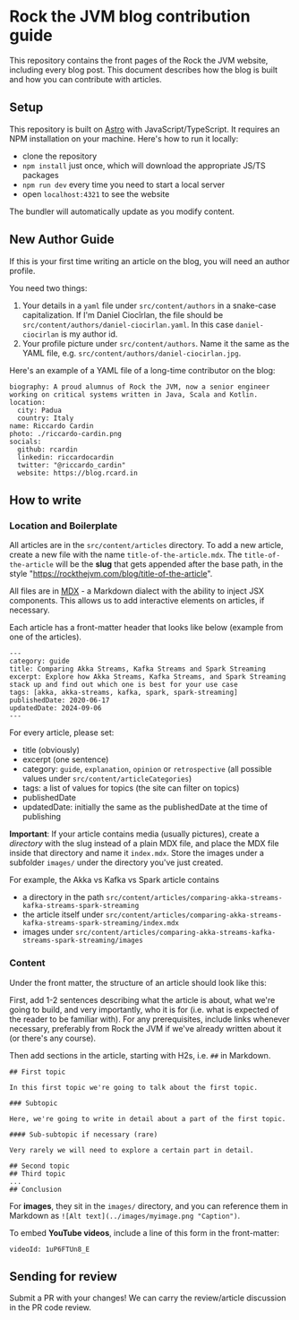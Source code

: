 # Rock the JVM blog contribution guide

This repository contains the front pages of the Rock the JVM website, including every blog post. This document describes how the blog is built and how you can contribute with articles.

## Setup

This repository is built on [Astro](https://astro.build/) with JavaScript/TypeScript. It requires an NPM installation on your machine. Here's how to run it locally:

- clone the repository
- `npm install` just once, which will download the appropriate JS/TS packages
- `npm run dev` every time you need to start a local server
- open `localhost:4321` to see the website

The bundler will automatically update as you modify content.

## New Author Guide

If this is your first time writing an article on the blog, you will need an author profile.

You need two things:

1. Your details in a `yaml` file under `src/content/authors` in a snake-case capitalization. If I'm Daniel Ciocîrlan, the file should be `src/content/authors/daniel-ciocirlan.yaml`. In this case `daniel-ciocirlan` is my author id.
2. Your profile picture under `src/content/authors`. Name it the same as the YAML file, e.g. `src/content/authors/daniel-ciocirlan.jpg`.

Here's an example of a YAML file of a long-time contributor on the blog:

```
biography: A proud alumnus of Rock the JVM, now a senior engineer working on critical systems written in Java, Scala and Kotlin.
location:
  city: Padua
  country: Italy
name: Riccardo Cardin
photo: ./riccardo-cardin.png
socials:
  github: rcardin
  linkedin: riccardocardin
  twitter: "@riccardo_cardin"
  website: https://blog.rcard.in
```

## How to write

### Location and Boilerplate

All articles are in the `src/content/articles` directory. To add a new article, create a new file with the name `title-of-the-article.mdx`. The `title-of-the-article` will be the **slug** that gets appended after the base path, in the style "https://rockthejvm.com/blog/title-of-the-article".

All files are in [MDX](https://mdxjs.com/) - a Markdown dialect with the ability to inject JSX components. This allows us to add interactive elements on articles, if necessary.

Each article has a front-matter header that looks like below (example from one of the articles).

```
---
category: guide
title: Comparing Akka Streams, Kafka Streams and Spark Streaming
excerpt: Explore how Akka Streams, Kafka Streams, and Spark Streaming stack up and find out which one is best for your use case
tags: [akka, akka-streams, kafka, spark, spark-streaming]
publishedDate: 2020-06-17
updatedDate: 2024-09-06
---
```

For every article, please set:

- title (obviously)
- excerpt (one sentence)
- category: `guide`, `explanation`, `opinion` or `retrospective` (all possible values under `src/content/articleCategories`)
- tags: a list of values for topics (the site can filter on topics)
- publishedDate
- updatedDate: initially the same as the publishedDate at the time of publishing

**Important**: If your article contains media (usually pictures), create a _directory_ with the slug instead of a plain MDX file, and place the MDX file inside that directory and name it `index.mdx`. Store the images under a subfolder `images/` under the directory you've just created.

For example, the Akka vs Kafka vs Spark article contains

- a directory in the path `src/content/articles/comparing-akka-streams-kafka-streams-spark-streaming`
- the article itself under `src/content/articles/comparing-akka-streams-kafka-streams-spark-streaming/index.mdx`
- images under `src/content/articles/comparing-akka-streams-kafka-streams-spark-streaming/images`

### Content

Under the front matter, the structure of an article should look like this:

First, add 1-2 sentences describing what the article is about, what we're going to build, and very importantly, who it is for (i.e. what is expected of the reader to be familiar with). For any prerequisites, include links whenever necessary, preferably from Rock the JVM if we've already written about it (or there's any course).

Then add sections in the article, starting with H2s, i.e. `##` in Markdown.

```
## First topic

In this first topic we're going to talk about the first topic.

### Subtopic

Here, we're going to write in detail about a part of the first topic.

#### Sub-subtopic if necessary (rare)

Very rarely we will need to explore a certain part in detail.

## Second topic
## Third topic
...
## Conclusion
```

For **images**, they sit in the `images/` directory, and you can reference them in Markdown as `![Alt text](../images/myimage.png "Caption")`.

To embed **YouTube videos**, include a line of this form in the front-matter:

```
videoId: 1uP6FTUn8_E
```

## Sending for review

Submit a PR with your changes! We can carry the review/article discussion in the PR code review.
